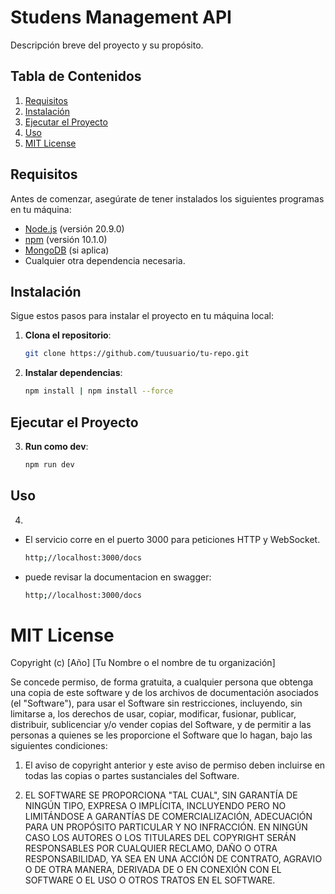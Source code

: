 # Studens Management API 

Descripción breve del proyecto y su propósito.

## Tabla de Contenidos

1. [Requisitos](#requisitos)
2. [Instalación](#instalación)
3. [Ejecutar el Proyecto](#ejecutar-el-proyecto)
4. [Uso](#uso)
5. [MIT License](#licencia)

## Requisitos

Antes de comenzar, asegúrate de tener instalados los siguientes programas en tu máquina:

- [Node.js](https://nodejs.org) (versión 20.9.0)
- [npm](https://www.npmjs.com/) (versión 10.1.0)
- [MongoDB](https://www.mongodb.com) (si aplica)
- Cualquier otra dependencia necesaria.

## Instalación

Sigue estos pasos para instalar el proyecto en tu máquina local:

1. **Clona el repositorio**:
   ```bash
   git clone https://github.com/tuusuario/tu-repo.git
   
2. **Instalar dependencias**:
   ```bash
   npm install | npm install --force 

## Ejecutar el Proyecto
3. **Run como dev**:
   ```bash
   npm run dev

## Uso
4.
- El servicio corre en el puerto 3000 para peticiones HTTP y WebSocket.
   ```bash
   http;//localhost:3000/docs
   
- puede revisar la documentacion en swagger:
   ```bash
   http;//localhost:3000/docs


# MIT License

Copyright (c) [Año] [Tu Nombre o el nombre de tu organización]

Se concede permiso, de forma gratuita, a cualquier persona que obtenga una copia
de este software y de los archivos de documentación asociados (el "Software"),
para usar el Software sin restricciones, incluyendo, sin limitarse a, los derechos
de usar, copiar, modificar, fusionar, publicar, distribuir, sublicenciar y/o vender
copias del Software, y de permitir a las personas a quienes se les proporcione el
Software que lo hagan, bajo las siguientes condiciones:

1. El aviso de copyright anterior y este aviso de permiso deben incluirse en todas
   las copias o partes sustanciales del Software.

2. EL SOFTWARE SE PROPORCIONA "TAL CUAL", SIN GARANTÍA DE NINGÚN TIPO, EXPRESA O
   IMPLÍCITA, INCLUYENDO PERO NO LIMITÁNDOSE A GARANTÍAS DE COMERCIALIZACIÓN,
   ADECUACIÓN PARA UN PROPÓSITO PARTICULAR Y NO INFRACCIÓN. EN NINGÚN CASO LOS
   AUTORES O LOS TITULARES DEL COPYRIGHT SERÁN RESPONSABLES POR CUALQUIER RECLAMO,
   DAÑO O OTRA RESPONSABILIDAD, YA SEA EN UNA ACCIÓN DE CONTRATO, AGRAVIO O DE OTRA
   MANERA, DERIVADA DE O EN CONEXIÓN CON EL SOFTWARE O EL USO O OTROS TRATOS EN
   EL SOFTWARE.
